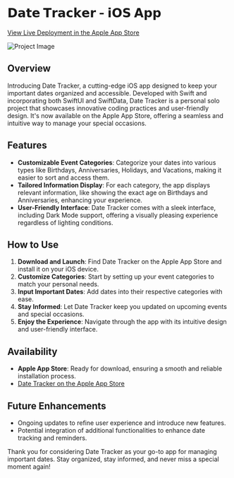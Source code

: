 # 𝗗𝗮𝘁𝗲 𝗧𝗿𝗮𝗰𝗸𝗲𝗿 - 𝗶𝗢𝗦 𝗔𝗽𝗽

[View Live Deployment in the Apple App Store](https://apps.apple.com/us/app/date-tracker-nonstickcode/id6470582718)

![Project Image](./public/readme-image.jpeg)

## Overview

Introducing Date Tracker, a cutting-edge iOS app designed to keep your important dates organized and accessible. Developed with Swift and incorporating both SwiftUI and SwiftData, Date Tracker is a personal solo project that showcases innovative coding practices and user-friendly design. It's now available on the Apple App Store, offering a seamless and intuitive way to manage your special occasions.

## Features

- **Customizable Event Categories**: Categorize your dates into various types like Birthdays, Anniversaries, Holidays, and Vacations, making it easier to sort and access them.
- **Tailored Information Display**: For each category, the app displays relevant information, like showing the exact age on Birthdays and Anniversaries, enhancing your experience.
- **User-Friendly Interface**: Date Tracker comes with a sleek interface, including Dark Mode support, offering a visually pleasing experience regardless of lighting conditions.

## How to Use

1. **Download and Launch**: Find Date Tracker on the Apple App Store and install it on your iOS device.
2. **Customize Categories**: Start by setting up your event categories to match your personal needs.
3. **Input Important Dates**: Add dates into their respective categories with ease.
4. **Stay Informed**: Let Date Tracker keep you updated on upcoming events and special occasions.
5. **Enjoy the Experience**: Navigate through the app with its intuitive design and user-friendly interface.

## Availability

- **Apple App Store**: Ready for download, ensuring a smooth and reliable installation process.
- [Date Tracker on the Apple App Store](https://apps.apple.com/us/app/date-tracker-nonstickcode/id6470582718)


## Future Enhancements

- Ongoing updates to refine user experience and introduce new features.
- Potential integration of additional functionalities to enhance date tracking and reminders.

Thank you for considering Date Tracker as your go-to app for managing important dates. Stay organized, stay informed, and never miss a special moment again!
